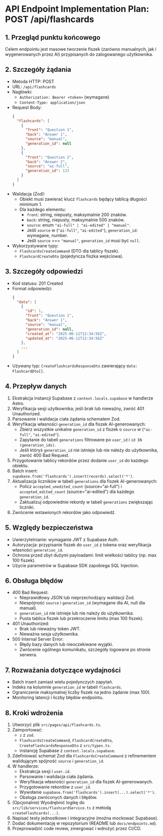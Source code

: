 # API Endpoint Implementation Plan: POST /api/flashcards

## 1. Przegląd punktu końcowego
Celem endpointu jest masowe tworzenie fiszek (zarówno manualnych, jak i wygenerowanych przez AI) przypisanych do zalogowanego użytkownika.

## 2. Szczegóły żądania
- Metoda HTTP: POST
- URL: `/api/flashcards`
- Nagłówki:
  - `Authorization: Bearer <token>` (wymagane)
  - `Content-Type: application/json`
- Request Body:
  ```json
  {
    "flashcards": [
      {
        "front": "Question 1",
        "back": "Answer 1",
        "source": "manual",
        "generation_id": null
      },
      {
        "front": "Question 2",
        "back": "Answer 2",
        "source": "ai-full",
        "generation_id": 123
      }
    ]
  }
  ```
- Walidacja (Zod):
  - Obiekt musi zawierać klucz `flashcards` będący tablicą długości minimum 1.
  - Dla każdego elementu:
    - `front`: string, niepusty, maksymalnie 200 znaków.
    - `back`: string, niepusty, maksymalnie 500 znaków.
    - `source`: enum `"ai-full" | "ai-edited" | "manual"`.
    - Jeśli `source` w (`"ai-full"`, `"ai-edited"`), `generation_id`: wymagane, number.
    - Jeśli `source` === `"manual"`, `generation_id` musi być `null`.
- Wykorzystywane typy:
  - `FlashcardsCreateCommand` (DTO dla tablicy fiszek).
  - `FlashcardCreateDto` (pojedyncza fiszka wejściowa).

## 3. Szczegóły odpowiedzi
- Kod statusu: 201 Created
- Format odpowiedzi:
  ```json
  {
    "data": [
      {
        "id": 1,
        "front": "Question 1",
        "back": "Answer 1",
        "source": "manual",
        "generation_id": null,
        "created_at": "2025-06-11T12:34:56Z",
        "updated_at": "2025-06-11T12:34:56Z"
      },
      ...
    ]
  }
  ```
- Używany typ: `CreateFlashcardsResponseDto` zawierający `data: FlashcardDto[]`.

## 4. Przepływ danych
1. Ekstrakcja instancji Supabase z `context.locals.supabase` w handlerze Astro.
2. Weryfikacja sesji użytkownika; jeśli brak lub nieważny, zwróć 401 Unauthorized.
3. Parsowanie i walidacja ciała żądania schematem Zod.
4. Weryfikacja własności `generation_id` dla fiszek AI-generowanych:
   - Zbierz wszystkie unikalne `generation_id` z fiszek o `source` w (`"ai-full"`, `"ai-edited"`).
   - Zapytanie do tabeli `generations` filtrowane po `user_id` i `id IN (generation_ids)`.
   - Jeśli któryś `generation_id` nie istnieje lub nie należy do użytkownika, zwróć 400 Bad Request.
5. Przygotowanie tablicy rekordów przez dodanie `user_id` do każdego obiektu.
6. Batch insert: `supabase.from('flashcards').insert(records).select('*')`.
7. Aktualizacja liczników w tabeli `generations` dla fiszek AI-generowanych:
   - Policz `accepted_unedited_count` (source="ai-full") i `accepted_edited_count` (source="ai-edited") dla każdego `generation_id`.
   - Zaktualizuj odpowiednie rekordy w tabeli `generations` zwiększając liczniki.
8. Zwrócenie wstawionych rekordów jako odpowiedź.

## 5. Względy bezpieczeństwa
- Uwierzytelnianie: wymaganie JWT z Supabase Auth.
- Autoryzacja: przypisanie fiszek do `user_id` z tokena oraz weryfikacja własności `generation_id`.
- Ochrona przed zbyt dużymi payloadami: limit wielkości tablicy (np. max 100 fiszek).
- Użycie parametrów w Supabase SDK zapobiega SQL Injection.

## 6. Obsługa błędów
- 400 Bad Request:
  - Nieprawidłowy JSON lub nieprzechodzący walidacji Zod.
  - Niespójność `source` i `generation_id` (wymagane dla AI, null dla manual).
  - `generation_id` nie istnieje lub nie należy do użytkownika.
  - Pusta tablica fiszek lub przekroczenie limitu (max 100 fiszek).
- 401 Unauthorized:
  - Brak lub nieważny token JWT.
  - Nieważna sesja użytkownika.
- 500 Internal Server Error:
  - Błędy bazy danych lub nieoczekiwane wyjątki.
  - Zwrócenie ogólnego komunikatu, szczegóły logowane po stronie serwera.

## 7. Rozważania dotyczące wydajności
- Batch insert zamiast wielu pojedynczych zapytań.
- Indeks na kolumnie `generation_id` w tabeli `flashcards`.
- Ograniczenie maksymalnej liczby fiszek na jedno żądanie (max 100).
- Monitoring latencji i liczby błędów endpointu.

## 8. Kroki wdrożenia
1. Utworzyć plik `src/pages/api/flashcards.ts`.
2. Zaimportować:
   - `z` z `zod`.
   - `FlashcardsCreateCommand`, `FlashcardCreateDto`, `CreateFlashcardsResponseDto` z `src/types.ts`.
   - instancję Supabase z `context.locals.supabase`.
3. Zdefiniować schemat Zod dla `FlashcardsCreateCommand` z refinementem walidującym spójność `source` i `generation_id`.
4. W handlerze:
   - Ekstrakcja sesji i `user.id`.
   - Parsowanie i walidacja ciała żądania.
   - Weryfikacja własności `generation_id` dla fiszek AI-generowanych.
   - Przygotowanie rekordów z `user_id`.
   - Wywołanie `supabase.from('flashcards').insert(...).select('*')`.
   - Obsługa zwróconych danych i błędów.
5. (Opcjonalnie) Wyodrębnić logikę do `src/lib/services/flashcardService.ts` z metodą `createFlashcards(...)`.
6. Napisać testy jednostkowe i integracyjne (można mockować Supabase).
7. Dodać dokumentację w repozytorium (README lub `docs/endpoints.md`).
8. Przeprowadzić code review, zmergować i wdrożyć przez CI/CD. 